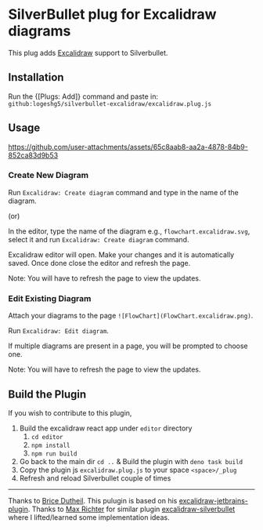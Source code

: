 # SilverBullet plug for Excalidraw diagrams

This plug adds [Excalidraw](https://excalidraw.com/) support to Silverbullet.

## Installation

Run the {[Plugs: Add]} command and paste in: `github:logeshg5/silverbullet-excalidraw/excalidraw.plug.js`

## Usage

https://github.com/user-attachments/assets/65c8aab8-aa2a-4878-84b9-852ca83d9b53

### Create New Diagram

Run `Excalidraw: Create diagram` command and type in the name of the diagram.

(or)

In the editor, type the name of the diagram e.g., `flowchart.excalidraw.svg`, select it and run `Excalidraw: Create diagram` command.

Excalidraw editor will open. Make your changes and it is automatically saved. Once done close the editor and refresh the page.

Note: You will have to refresh the page to view the updates.

### Edit Existing Diagram

Attach your diagrams to the page `![FlowChart](FlowChart.excalidraw.png)`.

Run `Excalidraw: Edit diagram`.

If multiple diagrams are present in a page, you will be prompted to choose one.

Note: You will have to refresh the page to view the updates.

## Build the Plugin

If you wish to contribute to this plugin,

1. Build the excalidraw react app under `editor` directory 
    1. `cd editor`
    2. `npm install`
    3. `npm run build`
2. Go back to the main dir `cd ..` & Build the plugin with `deno task build`
3. Copy the plugin js `excalidraw.plug.js` to your space `<space>/_plug`
4. Refresh and reload Silverbullet couple of times

---

Thanks to [Brice Dutheil](https://github.com/bric3). This pulugin is based on his [excalidraw-jetbrains-plugin](https://github.com/bric3/excalidraw-jetbrains-plugin). 
Thanks to [Max Richter](https://github.com/jim-fx) for similar plugin [excalidraw-silverbullet](https://github.com/jim-fx/silverbullet-excalidraw) where I lifted/learned some implementation ideas.
